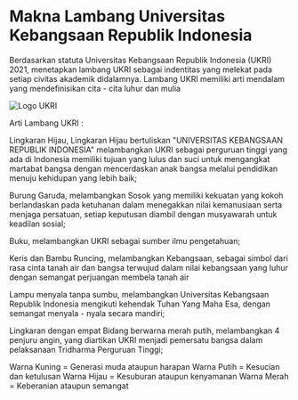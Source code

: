 # Makna Lambang Universitas Kebangsaan Republik Indonesia

Berdasarkan statuta Universitas Kebangsaan Republik Indonesia (UKRI) 2021, menetapkan lambang UKRI sebagai indentitas yang melekat pada setiap civitas akademik didalamnya. Lambang UKRI memiliki arti mendalam yang mendefinisikan cita - cita luhur dan mulia

![Logo UKRI](https://www.ukri.ac.id/storage/upload/file/conten/file_1689928528lambang_foto_conten_.png)

Arti Lambang UKRI :

Lingkaran Hijau, Lingkaran Hijau bertuliskan "UNIVERSITAS KEBANGSAAN REPUBLIK INDONESIA" melambangkan UKRI sebagai perguruan tinggi yang ada di Indonesia memiliki tujuan yang lulus dan suci untuk mengangkat martabat bangsa dengan mencerdaskan anak bangsa melalui pendidikan menuju kehidupan yang lebih baik;

Burung Garuda, melambangkan Sosok yang memiliki kekuatan yang kokoh berlandaskan pada ketuhanan dalam menegakkan nilai kemanusiaan serta menjaga persatuan, setiap keputusan diambil dengan musyawarah untuk keadilan sosial;

Buku, melambangkan UKRI sebagai sumber ilmu pengetahuan;

Keris dan Bambu Runcing, melambangkan Kebangsaan, sebagai simbol dari rasa cinta tanah air dan bangsa terwujud dalam nilai kebangsaan yang luhur dengan semangat perjuangan membela tanah air

Lampu menyala tanpa sumbu, melambangkan Universitas Kebangsaan Republik Indonesia mengikuti kehendak Tuhan Yang Maha Esa, dengan semangat menyala - nyala secara mandiri;

Lingkaran dengan empat Bidang berwarna merah putih, melambangkan 4 penjuru angin, yang diartikan UKRI menjadi pemersatu bangsa dalam pelaksanaan Tridharma Perguruan Tinggi;

Warna Kuning = Generasi muda ataupun harapan
Warna Putih = Kesucian dan ketulusan
Warna Hijau = Kesuburan ataupun kenyamanan
Warna Merah = Keberanian ataupun semangat